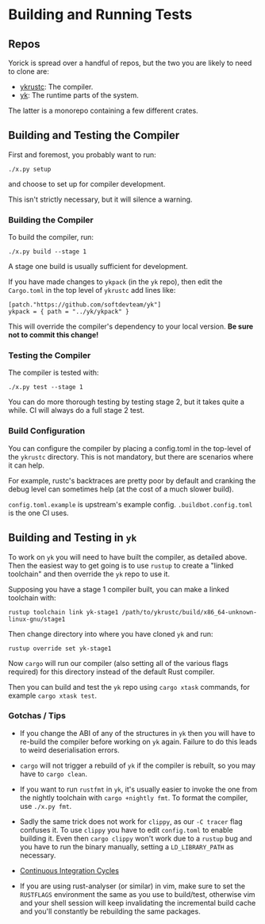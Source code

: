 # Building and Running Tests

## Repos

Yorick is spread over a handful of repos, but the two you are likely to need to clone are:

 - [ykrustc](https://github.com/softdevteam/ykrustc): The compiler.
 - [yk](https://github.com/softdevteam/ykrustc): The runtime parts of the system.

The latter is a monorepo containing a few different crates.

## Building and Testing the Compiler

First and foremost, you probably want to run:
```
./x.py setup
```

and choose to set up for compiler development.

This isn't strictly necessary, but it will silence a warning.

### Building the Compiler

To build the compiler, run:
```
./x.py build --stage 1
```

A stage one build is usually sufficient for development.

If you have made changes to `ykpack` (in the `yk` repo), then edit the
`Cargo.toml` in the top level of `ykrustc` add lines like:

```
[patch."https://github.com/softdevteam/yk"]
ykpack = { path = "../yk/ykpack" }
```

This will override the compiler's dependency to your local version. **Be sure
not to commit this change!**

### Testing the Compiler

The compiler is tested with:
```
./x.py test --stage 1
```

You can do more thorough testing by testing stage 2, but it takes quite a
while. CI will always do a full stage 2 test.

### Build Configuration

You can configure the compiler by placing a config.toml in the top-level of the
`ykrustc` directory. This is not mandatory, but there are scenarios where it can help.

For example, rustc's backtraces are pretty poor by default and cranking the
debug level can sometimes help (at the cost of a much slower build).

`config.toml.example` is upstream's example config. `.buildbot.config.toml` is
the one CI uses.

## Building and Testing in `yk`

To work on `yk` you will need to have built the compiler, as detailed above.
Then the easiest way to get going is to use `rustup` to create a "linked
toolchain" and then override the `yk` repo to use it.

Supposing you have a stage 1 compiler built, you can make a linked toolchain with:
```
rustup toolchain link yk-stage1 /path/to/ykrustc/build/x86_64-unknown-linux-gnu/stage1
```

Then change directory into where you have cloned `yk` and run:
```
rustup override set yk-stage1
```

Now `cargo` will run our compiler (also setting all of the various flags
required) for this directory instead of the default Rust compiler.

Then you can build and test the `yk` repo using `cargo xtask` commands, for
example `cargo xtask test`.

### Gotchas / Tips

 - If you change the ABI of any of the structures in `yk` then you will have to
   re-build the compiler before working on `yk` again. Failure to do this leads
   to weird deserialisation errors.

 - `cargo` will not trigger a rebuild of `yk` if the compiler is rebuilt, so
   you may have to `cargo clean`.

 - If you want to run `rustfmt` in `yk`, it's usually easier to invoke the one
   from the nightly toolchain with `cargo +nightly fmt`. To format the
   compiler, use `./x.py fmt`.

 - Sadly the same trick does not work for `clippy`, as our `-C tracer` flag
   confuses it. To use `clippy` you have to edit `config.toml` to enable
   building it. Even then `cargo clippy` won't work due to a `rustup` bug and
   you have to run the binary manually, setting a `LD_LIBRARY_PATH` as
   necessary.

 - [Continuous Integration Cycles](ci_cycles.md)

 - If you are using rust-analyser (or similar) in vim, make sure to set the
   `RUSTFLAGS` environment the same as you use to build/test, otherwise vim and
   your shell session will keep invalidating
   the incremental build cache and you'll constantly be rebuilding the same
   packages.
